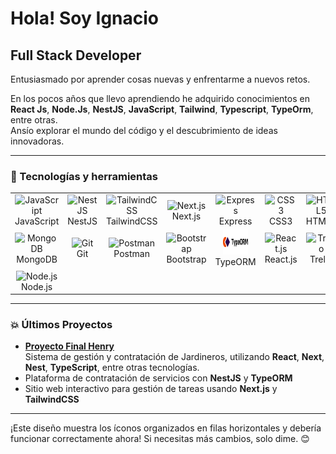 # Hola! Soy Ignacio  
## Full Stack Developer  

Entusiasmado por aprender cosas nuevas y enfrentarme a nuevos retos.

En los pocos años que llevo aprendiendo he adquirido conocimientos en **React Js**, **Node.Js**, **NestJS**, **JavaScript**, **Tailwind**, **Typescript**, **TypeOrm**, entre otras.  
Ansío explorar el mundo del código y el descubrimiento de ideas innovadoras.  

---

### 🚀 Tecnologías y herramientas  

<table>
  <tr>
    <td align="center"><img src="https://cdn.jsdelivr.net/gh/devicons/devicon/icons/javascript/javascript-original.svg" width="40" height="40" alt="JavaScript"/><br>JavaScript</td>
    <td align="center"><img src="https://nestjs.com/img/logo-small.svg" width="40" height="40" alt="NestJS"/><br>NestJS</td>
    <td align="center"><img src="https://upload.wikimedia.org/wikipedia/commons/d/d5/Tailwind_CSS_Logo.svg" width="40" height="40" alt="TailwindCSS"/><br>TailwindCSS</td>
    <td align="center"><img src="https://cdn.jsdelivr.net/gh/devicons/devicon/icons/nextjs/nextjs-original.svg" width="40" height="40" alt="Next.js"/><br>Next.js</td>
    <td align="center"><img src="https://cdn.jsdelivr.net/gh/devicons/devicon/icons/express/express-original.svg" width="40" height="40" alt="Express"/><br>Express</td>
    <td align="center"><img src="https://cdn.jsdelivr.net/gh/devicons/devicon/icons/css3/css3-original.svg" width="40" height="40" alt="CSS3"/><br>CSS3</td>
    <td align="center"><img src="https://cdn.jsdelivr.net/gh/devicons/devicon/icons/html5/html5-original.svg" width="40" height="40" alt="HTML5"/><br>HTML5</td>
  </tr>
  <tr>
    <td align="center"><img src="https://cdn.jsdelivr.net/gh/devicons/devicon/icons/mongodb/mongodb-original.svg" width="40" height="40" alt="MongoDB"/><br>MongoDB</td>
    <td align="center"><img src="https://cdn.jsdelivr.net/gh/devicons/devicon/icons/git/git-original.svg" width="40" height="40" alt="Git"/><br>Git</td>
    <td align="center"><img src="https://cdn.jsdelivr.net/gh/devicons/devicon/icons/postman/postman-original.svg" width="40" height="40" alt="Postman"/><br>Postman</td>
    <td align="center"><img src="https://cdn.jsdelivr.net/gh/devicons/devicon/icons/bootstrap/bootstrap-original.svg" width="40" height="40" alt="Bootstrap"/><br>Bootstrap</td>
    <td align="center"><img src="https://raw.githubusercontent.com/typeorm/typeorm/master/resources/logo_big.png" width="40" height="40" alt="TypeORM"/><br>TypeORM</td>
    <td align="center"><img src="https://cdn.jsdelivr.net/gh/devicons/devicon/icons/react/react-original.svg" width="40" height="40" alt="React.js"/><br>React.js</td>
    <td align="center"><img src="https://cdn.jsdelivr.net/gh/devicons/devicon/icons/trello/trello-plain.svg" width="40" height="40" alt="Trello"/><br>Trello</td>
  </tr>
  <tr>
    <td align="center"><img src="https://cdn.jsdelivr.net/gh/devicons/devicon/icons/nodejs/nodejs-original.svg" width="40" height="40" alt="Node.js"/><br>Node.js</td>
  </tr>
</table>

---

### 💥 Últimos Proyectos  

- [**Proyecto Final Henry**](https://github.com/Gi4ncarlo/ProyectoFinal-Henry.git)  
  Sistema de gestión y contratación de Jardineros, utilizando **React**, **Next**, **Nest**, **TypeScript**, entre otras tecnologías.  
- Plataforma de contratación de servicios con **NestJS** y **TypeORM**  
- Sitio web interactivo para gestión de tareas usando **Next.js** y **TailwindCSS**  

---

¡Este diseño muestra los íconos organizados en filas horizontales y debería funcionar correctamente ahora! Si necesitas más cambios, solo dime. 😊
